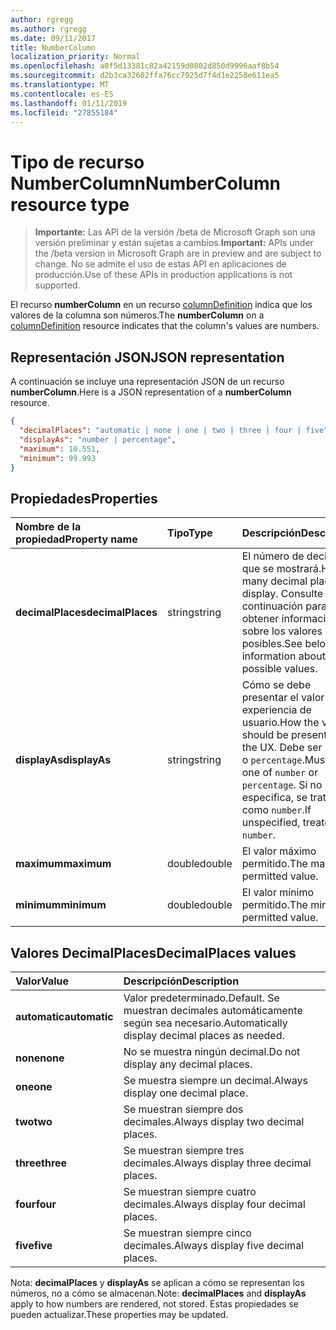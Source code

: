```yaml
---
author: rgregg
ms.author: rgregg
ms.date: 09/11/2017
title: NumberColumn
localization_priority: Normal
ms.openlocfilehash: a0f5d13381c82a42159d0802d850d9996aaf8b54
ms.sourcegitcommit: d2b3ca32602ffa76cc7925d7f4d1e2258e611ea5
ms.translationtype: MT
ms.contentlocale: es-ES
ms.lasthandoff: 01/11/2019
ms.locfileid: "27855184"
---
```

# <a name="numbercolumn-resource-type"></a><span data-ttu-id="301b7-102">Tipo de recurso NumberColumn</span><span class="sxs-lookup"><span data-stu-id="301b7-102">NumberColumn resource type</span></span>

> <span data-ttu-id="301b7-103">**Importante:** Las API de la versión /beta de Microsoft Graph son una versión preliminar y están sujetas a cambios.</span><span class="sxs-lookup"><span data-stu-id="301b7-103">**Important:** APIs under the /beta version in Microsoft Graph are in preview and are subject to change.</span></span> <span data-ttu-id="301b7-104">No se admite el uso de estas API en aplicaciones de producción.</span><span class="sxs-lookup"><span data-stu-id="301b7-104">Use of these APIs in production applications is not supported.</span></span>

<span data-ttu-id="301b7-105">El recurso **numberColumn** en un recurso [columnDefinition](columndefinition.md) indica que los valores de la columna son números.</span><span class="sxs-lookup"><span data-stu-id="301b7-105">The **numberColumn** on a [columnDefinition](columndefinition.md) resource indicates that the column's values are numbers.</span></span>

## <a name="json-representation"></a><span data-ttu-id="301b7-106">Representación JSON</span><span class="sxs-lookup"><span data-stu-id="301b7-106">JSON representation</span></span>

<span data-ttu-id="301b7-107">A continuación se incluye una representación JSON de un recurso **numberColumn**.</span><span class="sxs-lookup"><span data-stu-id="301b7-107">Here is a JSON representation of a **numberColumn** resource.</span></span>
<!-- { "blockType": "resource", "@odata.type": "microsoft.graph.numberColumn" } -->

```json
{
  "decimalPlaces": "automatic | none | one | two | three | four | five",
  "displayAs": "number | percentage",
  "maximum": 10.551,
  "minimum": 99.993
}
```

## <a name="properties"></a><span data-ttu-id="301b7-108">Propiedades</span><span class="sxs-lookup"><span data-stu-id="301b7-108">Properties</span></span>

| <span data-ttu-id="301b7-109">Nombre de la propiedad</span><span class="sxs-lookup"><span data-stu-id="301b7-109">Property name</span></span>      | <span data-ttu-id="301b7-110">Tipo</span><span class="sxs-lookup"><span data-stu-id="301b7-110">Type</span></span>   | <span data-ttu-id="301b7-111">Descripción</span><span class="sxs-lookup"><span data-stu-id="301b7-111">Description</span></span>
|:-------------------|:-------|:-----------------------------------------------
| <span data-ttu-id="301b7-112">**decimalPlaces**</span><span class="sxs-lookup"><span data-stu-id="301b7-112">**decimalPlaces**</span></span>  | <span data-ttu-id="301b7-113">string</span><span class="sxs-lookup"><span data-stu-id="301b7-113">string</span></span> | <span data-ttu-id="301b7-114">El número de decimales que se mostrará.</span><span class="sxs-lookup"><span data-stu-id="301b7-114">How many decimal places to display.</span></span> <span data-ttu-id="301b7-115">Consulte a continuación para obtener información sobre los valores posibles.</span><span class="sxs-lookup"><span data-stu-id="301b7-115">See below for information about the possible values.</span></span>
| <span data-ttu-id="301b7-116">**displayAs**</span><span class="sxs-lookup"><span data-stu-id="301b7-116">**displayAs**</span></span>      | <span data-ttu-id="301b7-117">string</span><span class="sxs-lookup"><span data-stu-id="301b7-117">string</span></span> | <span data-ttu-id="301b7-118">Cómo se debe presentar el valor en la experiencia de usuario.</span><span class="sxs-lookup"><span data-stu-id="301b7-118">How the value should be presented in the UX.</span></span> <span data-ttu-id="301b7-119">Debe ser `number` o `percentage`.</span><span class="sxs-lookup"><span data-stu-id="301b7-119">Must be one of `number` or `percentage`.</span></span> <span data-ttu-id="301b7-120">Si no se especifica, se trata como `number`.</span><span class="sxs-lookup"><span data-stu-id="301b7-120">If unspecified, treated as `number`.</span></span>
| <span data-ttu-id="301b7-121">**maximum**</span><span class="sxs-lookup"><span data-stu-id="301b7-121">**maximum**</span></span>        | <span data-ttu-id="301b7-122">double</span><span class="sxs-lookup"><span data-stu-id="301b7-122">double</span></span> | <span data-ttu-id="301b7-123">El valor máximo permitido.</span><span class="sxs-lookup"><span data-stu-id="301b7-123">The maximum permitted value.</span></span>
| <span data-ttu-id="301b7-124">**minimum**</span><span class="sxs-lookup"><span data-stu-id="301b7-124">**minimum**</span></span>        | <span data-ttu-id="301b7-125">double</span><span class="sxs-lookup"><span data-stu-id="301b7-125">double</span></span> | <span data-ttu-id="301b7-126">El valor mínimo permitido.</span><span class="sxs-lookup"><span data-stu-id="301b7-126">The minimum permitted value.</span></span>

## <a name="decimalplaces-values"></a><span data-ttu-id="301b7-127">Valores DecimalPlaces</span><span class="sxs-lookup"><span data-stu-id="301b7-127">DecimalPlaces values</span></span>

| <span data-ttu-id="301b7-128">Valor</span><span class="sxs-lookup"><span data-stu-id="301b7-128">Value</span></span>          | <span data-ttu-id="301b7-129">Descripción</span><span class="sxs-lookup"><span data-stu-id="301b7-129">Description</span></span>
|:---------------|:--------------------------------------------------------------
| <span data-ttu-id="301b7-130">**automatic**</span><span class="sxs-lookup"><span data-stu-id="301b7-130">**automatic**</span></span>  | <span data-ttu-id="301b7-131">Valor predeterminado.</span><span class="sxs-lookup"><span data-stu-id="301b7-131">Default.</span></span> <span data-ttu-id="301b7-132">Se muestran decimales automáticamente según sea necesario.</span><span class="sxs-lookup"><span data-stu-id="301b7-132">Automatically display decimal places as needed.</span></span>
| <span data-ttu-id="301b7-133">**none**</span><span class="sxs-lookup"><span data-stu-id="301b7-133">**none**</span></span>       | <span data-ttu-id="301b7-134">No se muestra ningún decimal.</span><span class="sxs-lookup"><span data-stu-id="301b7-134">Do not display any decimal places.</span></span>
| <span data-ttu-id="301b7-135">**one**</span><span class="sxs-lookup"><span data-stu-id="301b7-135">**one**</span></span>        | <span data-ttu-id="301b7-136">Se muestra siempre un decimal.</span><span class="sxs-lookup"><span data-stu-id="301b7-136">Always display one decimal place.</span></span>
| <span data-ttu-id="301b7-137">**two**</span><span class="sxs-lookup"><span data-stu-id="301b7-137">**two**</span></span>        | <span data-ttu-id="301b7-138">Se muestran siempre dos decimales.</span><span class="sxs-lookup"><span data-stu-id="301b7-138">Always display two decimal places.</span></span>
| <span data-ttu-id="301b7-139">**three**</span><span class="sxs-lookup"><span data-stu-id="301b7-139">**three**</span></span>      | <span data-ttu-id="301b7-140">Se muestran siempre tres decimales.</span><span class="sxs-lookup"><span data-stu-id="301b7-140">Always display three decimal places.</span></span>
| <span data-ttu-id="301b7-141">**four**</span><span class="sxs-lookup"><span data-stu-id="301b7-141">**four**</span></span>       | <span data-ttu-id="301b7-142">Se muestran siempre cuatro decimales.</span><span class="sxs-lookup"><span data-stu-id="301b7-142">Always display four decimal places.</span></span>
| <span data-ttu-id="301b7-143">**five**</span><span class="sxs-lookup"><span data-stu-id="301b7-143">**five**</span></span>       | <span data-ttu-id="301b7-144">Se muestran siempre cinco decimales.</span><span class="sxs-lookup"><span data-stu-id="301b7-144">Always display five decimal places.</span></span>

<span data-ttu-id="301b7-145">Nota: **decimalPlaces** y **displayAs** se aplican a cómo se representan los números, no a cómo se almacenan.</span><span class="sxs-lookup"><span data-stu-id="301b7-145">Note: **decimalPlaces** and **displayAs** apply to how numbers are rendered, not stored.</span></span>
<span data-ttu-id="301b7-146">Estas propiedades se pueden actualizar.</span><span class="sxs-lookup"><span data-stu-id="301b7-146">These properties may be updated.</span></span>

<!-- {
  "type": "#page.annotation",
  "description": "",
  "keywords": "",
  "section": "documentation",
  "tocPath": "Resources/NumberColumn"
} -->
